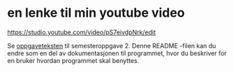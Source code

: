 # en lenke til min youtube video

https://studio.youtube.com/video/pS7eivdpNrk/edit

Se [oppgaveteksten](./OPPGAVETEKST.md) til semesteroppgave 2. Denne README -filen kan du endre som en del av dokumentasjonen til programmet, hvor du beskriver for en bruker hvordan programmet skal benyttes.